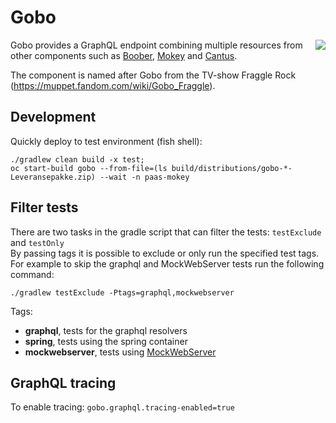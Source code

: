 # Gobo

<img align="right" src="https://vignette.wikia.nocookie.net/muppet/images/5/50/Gobo-fraggle.jpg/revision/latest/scale-to-width-down/280?cb=20101220032515">

Gobo provides a GraphQL endpoint combining multiple resources from other components such as [Boober](https://github.com/Skatteetaten/boober), [Mokey](https://github.com/Skatteetaten/mokey) and [Cantus](https://github.com/Skatteetaten/cantus).

The component is named after Gobo from the TV-show Fraggle Rock (https://muppet.fandom.com/wiki/Gobo_Fraggle).

## Development

Quickly deploy to test environment (fish shell):

    ./gradlew clean build -x test;
    oc start-build gobo --from-file=(ls build/distributions/gobo-*-Leveransepakke.zip) --wait -n paas-mokey
    

## Filter tests

There are two tasks in the gradle script that can filter the tests: `testExclude` and `testOnly`  
By passing tags it is possible to exclude or only run the specified test tags.  
For example to skip the graphql and MockWebServer tests run the following command:  

    ./gradlew testExclude -Ptags=graphql,mockwebserver 

Tags:
* **graphql**, tests for the graphql resolvers
* **spring**, tests using the spring container
* **mockwebserver**, tests using [MockWebServer](https://github.com/square/okhttp/tree/master/mockwebserver)


## GraphQL tracing

To enable tracing: `gobo.graphql.tracing-enabled=true`